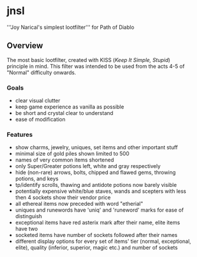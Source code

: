 # jnsl
'''Joy Narical's simplest lootfilter''' for Path of Diablo

## Overview
The most basic lootfilter, created with KISS (*Keep It Simple, Stupid*) principle in mind.
This filter was intended to be used from the acts 4-5 of "Normal" difficulty onwards.

### Goals
* clear visual clutter
* keep game experience as vanilla as possible
* be short and crystal clear to understand
* ease of modification

### Features
* show charms, jewelry, uniques, set items and other important stuff
* minimal size of gold piles shown limited to 500
* names of very common items shortened
* only Super/Greater potions left, white and gray respectively
* hide (non-rare) arrows, bolts, chipped and flawed gems, throwing potions, and keys
* tp/identify scrolls, thawing and antidote potions now barely visible
* potentially expensive white/blue staves, wands and scepters with less then 4 sockets show their vendor price
* all ethereal items now preceded with word "etherial"
* uniques and runewords have 'uniq' and 'runeword' marks for ease of distinguish
* exceptional items have red asterix mark after their name, elite items have two
* socketed items have number of sockets followed after their names
* different display options for every set of items' tier (normal, exceptional, elite), quality (inferior, superior, magic etc.) and number of sockets
